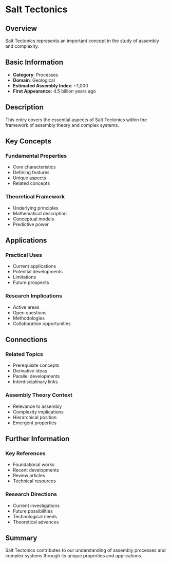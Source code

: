 # Salt Tectonics

## Overview

Salt Tectonics represents an important concept in the study of assembly and complexity.

## Basic Information

- **Category**: Processes
- **Domain**: Geological
- **Estimated Assembly Index**: ~1,000
- **First Appearance**: 4.5 billion years ago

## Description

This entry covers the essential aspects of Salt Tectonics within the framework of assembly theory and complex systems.

## Key Concepts

### Fundamental Properties
- Core characteristics
- Defining features
- Unique aspects
- Related concepts

### Theoretical Framework
- Underlying principles
- Mathematical description
- Conceptual models
- Predictive power

## Applications

### Practical Uses
- Current applications
- Potential developments
- Limitations
- Future prospects

### Research Implications
- Active areas
- Open questions
- Methodologies
- Collaboration opportunities

## Connections

### Related Topics
- Prerequisite concepts
- Derivative ideas
- Parallel developments
- Interdisciplinary links

### Assembly Theory Context
- Relevance to assembly
- Complexity implications
- Hierarchical position
- Emergent properties

## Further Information

### Key References
- Foundational works
- Recent developments
- Review articles
- Technical resources

### Research Directions
- Current investigations
- Future possibilities
- Technological needs
- Theoretical advances

## Summary

Salt Tectonics contributes to our understanding of assembly processes and complex systems through its unique properties and applications.
